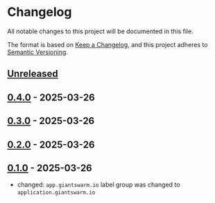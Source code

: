 # Changelog

All notable changes to this project will be documented in this file.

The format is based on [Keep a Changelog](https://keepachangelog.com/en/1.0.0/),
and this project adheres to [Semantic Versioning](https://semver.org/spec/v2.0.0.html).

## [Unreleased]

## [0.4.0] - 2025-03-26

## [0.3.0] - 2025-03-26

## [0.2.0] - 2025-03-26

## [0.1.0] - 2025-03-26

- changed: `app.giantswarm.io` label group was changed to `application.giantswarm.io`

[Unreleased]: https://github.com/giantswarm/hackathonq125-app/compare/v0.4.0...HEAD
[0.4.0]: https://github.com/giantswarm/hackathonq125-app/compare/v0.3.0...v0.4.0
[0.3.0]: https://github.com/giantswarm/hackathonq125-app/compare/v0.2.0...v0.3.0
[0.2.0]: https://github.com/giantswarm/hackathonq125-app/compare/v0.1.0...v0.2.0
[0.1.0]: https://github.com/giantswarm/hackathonq125-app/releases/tag/v0.1.0
